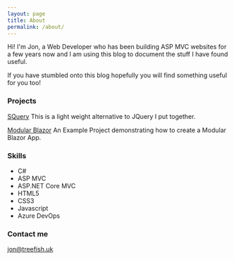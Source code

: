 ```yaml
---
layout: page
title: About
permalink: /about/
---
```


Hi! I'm Jon, a Web Developer who has been building ASP MVC websites for a few years now and I am using this blog to document the stuff I have found useful. 

If you have stumbled onto this blog hopefully you will find something useful for you too!  

### Projects

[SQuery](https://treefish.uk/squery)
This is a light weight alternative to JQuery I put together.

[Modular Blazor](https://github.com/treefishuk/ModularBlazor)
An Example Project demonstrating how to create a Modular Blazor App.

### Skills

* C#
* ASP MVC
* ASP.NET Core MVC
* HTML5
* CSS3
* Javascript
* Azure DevOps

### Contact me

[jon@treefish.uk](mailto:jon@treefish.uk)
